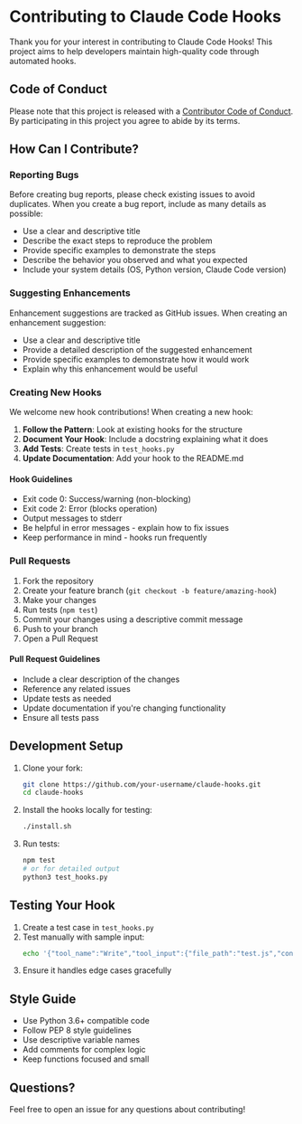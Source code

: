 # Contributing to Claude Code Hooks

Thank you for your interest in contributing to Claude Code Hooks! This project aims to help developers maintain high-quality code through automated hooks.

## Code of Conduct

Please note that this project is released with a [Contributor Code of Conduct](CODE_OF_CONDUCT.md). By participating in this project you agree to abide by its terms.

## How Can I Contribute?

### Reporting Bugs

Before creating bug reports, please check existing issues to avoid duplicates. When you create a bug report, include as many details as possible:

* Use a clear and descriptive title
* Describe the exact steps to reproduce the problem
* Provide specific examples to demonstrate the steps
* Describe the behavior you observed and what you expected
* Include your system details (OS, Python version, Claude Code version)

### Suggesting Enhancements

Enhancement suggestions are tracked as GitHub issues. When creating an enhancement suggestion:

* Use a clear and descriptive title
* Provide a detailed description of the suggested enhancement
* Provide specific examples to demonstrate how it would work
* Explain why this enhancement would be useful

### Creating New Hooks

We welcome new hook contributions! When creating a new hook:

1. **Follow the Pattern**: Look at existing hooks for the structure
2. **Document Your Hook**: Include a docstring explaining what it does
3. **Add Tests**: Create tests in `test_hooks.py`
4. **Update Documentation**: Add your hook to the README.md

#### Hook Guidelines

* Exit code 0: Success/warning (non-blocking)
* Exit code 2: Error (blocks operation)
* Output messages to stderr
* Be helpful in error messages - explain how to fix issues
* Keep performance in mind - hooks run frequently

### Pull Requests

1. Fork the repository
2. Create your feature branch (`git checkout -b feature/amazing-hook`)
3. Make your changes
4. Run tests (`npm test`)
5. Commit your changes using a descriptive commit message
6. Push to your branch
7. Open a Pull Request

#### Pull Request Guidelines

* Include a clear description of the changes
* Reference any related issues
* Update tests as needed
* Update documentation if you're changing functionality
* Ensure all tests pass

## Development Setup

1. Clone your fork:
   ```bash
   git clone https://github.com/your-username/claude-hooks.git
   cd claude-hooks
   ```

2. Install the hooks locally for testing:
   ```bash
   ./install.sh
   ```

3. Run tests:
   ```bash
   npm test
   # or for detailed output
   python3 test_hooks.py
   ```

## Testing Your Hook

1. Create a test case in `test_hooks.py`
2. Test manually with sample input:
   ```bash
   echo '{"tool_name":"Write","tool_input":{"file_path":"test.js","content":"test"}}' | python3 your-hook.py
   ```
3. Ensure it handles edge cases gracefully

## Style Guide

* Use Python 3.6+ compatible code
* Follow PEP 8 style guidelines
* Use descriptive variable names
* Add comments for complex logic
* Keep functions focused and small

## Questions?

Feel free to open an issue for any questions about contributing!
